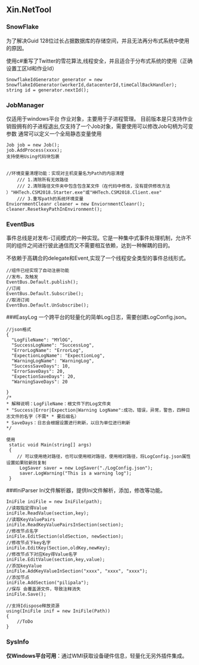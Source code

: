 ## Xin.NetTool

### SnowFlake

为了解决Guid 128位过长占据数据库的存储空间，并且无法再分布式系统中使用的原因。

使用c#重写了Twitter的雪花算法,线程安全，并且适合于分布式系统的使用（正确设置工区Id和作业Id）

```
SnowflakeIdGenerator generator = new SnowflakeIdGenerator(workerId,datacenterId,timeCallBackHandler);
string id = generator.nextId();
```

### JobManager

  仅适用于windows平台
  作业对象，主要用于子进程管理。
  目前版本是只支持作业销毁拥有的子进程退出,仅支持了一个Job对象，需要使用可以修改Job句柄为可变参数
  通常可以定义一个全局静态变量使用

```
Job job = new Job();
job.AddProcess(xxxx);
支持使用Using代码块包裹


//环境变量清理功能：实现对主机变量名为Path的内容清理
    /// 1.清除所有无效路径
    /// 2.清除路径文件夹中包含包含某文件（在代码中修改，没有提供修改方法 ）"HHTech.CSM2018.Starter.exe"或"HHTech.CSM2018.Client.exe"
    /// 3.重写path的系统环境变量
EnviornmentCleanr cleaner = new EnviornmentCleanr();
cleaner.ResetkeyPathInEnvironment();
```

### EventBus

事件总线是对发布-订阅模式的一种实现。它是一种集中式事件处理机制，允许不同的组件之间进行彼此通信而又不需要相互依赖，达到一种解耦的目的。

不依赖于高耦合的delegate和Event,实现了一个线程安全类型的事件总线形式。

```
//组件已经实现了自动注册功能
//发布，及触发
EventBus.Default.publish();
//订阅
EventBus.Default.Subscribe();
//取消订阅
EventBus.Default.UnSubscribe();
```

###EasyLog
一个跨平台的轻量化的简单Log日志，需要创建LogConfig.json。

```
//json格式
{
  "LogFileName": "MYlOG",
  "SuccessLogName": "SuccessLog",
  "ErrorLogName": "ErrorLog",
  "ExpectionLogName": "ExpectionLog",
  "WarningLogName": "WarningLog",
  "SuccessSaveDays": 10,
  "ErrorSaveDays": 20,
  "ExpectionSaveDays": 20,
  "WarningSaveDays": 20

}
/*
* 解释说明：LogFileName：根文件下的Log文件夹
* "Success|Error|Expection|Warning LogName":成功，错误，异常，警告，四种日志文件的名字（不需* * 要后缀名）
* SaveDays：日志会根据设置进行刷新，以日为单位进行刷新
*/

使用
 static void Main(string[] args)
 {
 	// 可以使用绝对路径，也可以使用相对路径，使用相对路径，将LogConfig.json属性设置如果较新则复制
     LogSaver saver = new LogSaver("./LogConfig.json");
     saver.LogWarning("This is a warning log");
 }
```



###IniParser
Ini文件解析器，提供Ini文件解析，添加，修改等功能。

```
IniFile iniFile = new IniFile(path);
//读取指定得Value
iniFile.ReadValue(section,key);
//读取KeyValuePairs
iniFile.ReadKeyValuePairsInSection(section);
//修改节点名字
iniFile.EditSection(oldSection, newSection);
//修改节点下key名字
iniFile.EditKey(Section,oldKey,newKey);
//修改节点下对应Key得Value名字
iniFile.EditValue(section,key,value);
//添加keyValue
iniFile.AddKeyValueInSection("xxxx", "xxxx", "xxxx");
//添加节点
iniFile.AddSection("pilipala");
//保存 会覆盖源文件，导致注释消失
iniFile.Save();

//支持Idispose释放资源
using(IniFile inif = new IniFile(Path))
{
    //ToDo
}
```

### SysInfo

**仅Windows平台可用**：通过WMI获取设备硬件信息，轻量化无另外插件集成。

